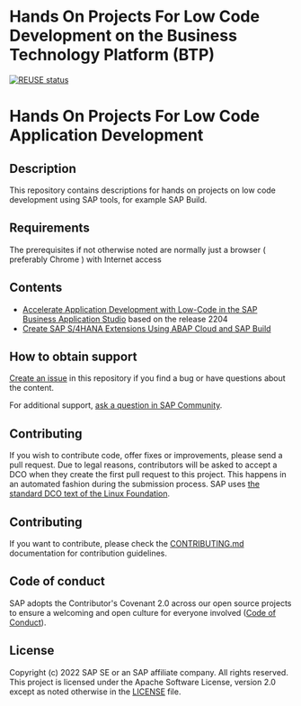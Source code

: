 
# Hands On Projects For Low Code Development on the Business Technology Platform (BTP)
<!-- Please include descriptive title -->

[![REUSE status](https://api.reuse.software/badge/github.com/SAP-samples/low-code-applications)](https://api.reuse.software/info/github.com/SAP-samples/low-code-applications)

# Hands On Projects For Low Code Application Development

## Description

This repository contains descriptions for hands on projects on low code development using SAP tools, for example SAP Build.

## Requirements

The prerequisites if not otherwise noted are normally just a browser ( preferably Chrome ) with Internet access

## Contents

- [Accelerate Application Development with Low-Code in the SAP Business Application Studio](https://github.com/SAP-samples/low-code-applications/tree/bas_capex_2204) based on the release 2204
- [Create SAP S/4HANA Extensions Using ABAP Cloud and SAP Build](https://github.com/SAP-samples/low-code-applications/tree/abap_build_2305)

## How to obtain support
[Create an issue](https://github.com/SAP-samples/low-code-applications/issues) in this repository if you find a bug or have questions about the content.
 
For additional support, [ask a question in SAP Community](https://answers.sap.com/questions/ask.html).

## Contributing
If you wish to contribute code, offer fixes or improvements, please send a pull request. Due to legal reasons, contributors will be asked to accept a DCO when they create the first pull request to this project. This happens in an automated fashion during the submission process. SAP uses [the standard DCO text of the Linux Foundation](https://developercertificate.org/).

## Contributing
If you want to contribute, please check the [CONTRIBUTING.md](CONTRIBUTING.md) documentation for contribution guidelines.

## Code of conduct

SAP adopts the Contributor's Covenant 2.0 across our open source projects to ensure a welcoming and open culture for everyone involved ([Code of Conduct](CODE_OF_CONDUCT.md)).

## License
Copyright (c) 2022 SAP SE or an SAP affiliate company. All rights reserved. This project is licensed under the Apache Software License, version 2.0 except as noted otherwise in the [LICENSE](LICENSE) file.
